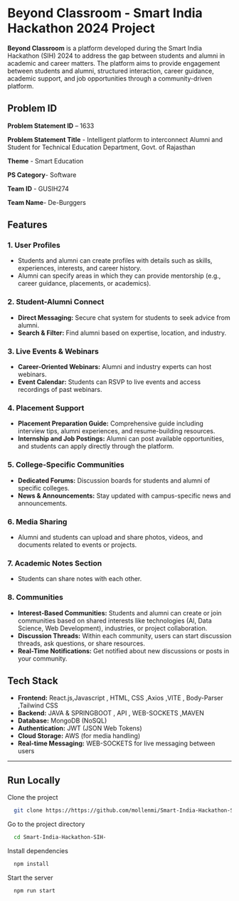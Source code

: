 
# Beyond Classroom - Smart India Hackathon 2024 Project

**Beyond Classroom** is a platform developed during the Smart India Hackathon (SIH) 2024 to address the gap between students and alumni in academic and career matters. The platform aims to provide engagement between students and alumni, structured interaction, career guidance, academic support, and job opportunities through a community-driven platform.
   
 
  
## Problem ID

**Problem Statement ID** – 1633

**Problem Statement Title** -
Intelligent platform to
interconnect Alumni and
Student for Technical
Education Department,
Govt. of Rajasthan

**Theme** - Smart Education 

**PS Category**- Software

**Team ID** - GUSIH274

**Team Name**- De-Burggers


## Features

### 1. **User Profiles**
   - Students and alumni can create profiles with details such as skills, experiences, interests, and career history.
   - Alumni can specify areas in which they can provide mentorship (e.g., career guidance, placements, or academics).

### 2. **Student-Alumni Connect**
   - **Direct Messaging:** Secure chat system for students to seek advice from alumni.
   - **Search & Filter:** Find alumni based on expertise, location, and industry.

### 3. **Live Events & Webinars**
   - **Career-Oriented Webinars:** Alumni and industry experts can host webinars.
   - **Event Calendar:** Students can RSVP to live events and access recordings of past webinars.

### 4. **Placement Support**
   - **Placement Preparation Guide:** Comprehensive guide including interview tips, alumni experiences, and resume-building resources.
   - **Internship and Job Postings:** Alumni can post available opportunities, and students can apply directly through the platform.

### 5. **College-Specific Communities**
   - **Dedicated Forums:** Discussion boards for students and alumni of specific colleges.
   - **News & Announcements:** Stay updated with campus-specific news and announcements.

### 6. **Media Sharing**
   - Alumni and students can upload and share photos, videos, and documents related to events or projects.

### 7. **Academic Notes Section** 
   - Students can share notes with each other.

### 8. **Communities**
   - **Interest-Based Communities:** Students and alumni can create or join communities based on shared interests like technologies (AI, Data Science, Web Development), industries, or project collaboration.
   - **Discussion Threads:** Within each community, users can start discussion threads, ask questions, or share resources.
   - **Real-Time Notifications:** Get notified about new discussions or posts in your community.
## Tech Stack


- **Frontend:** React.js,Javascript , HTML, CSS ,Axios ,VITE , Body-Parser ,Tailwind CSS
- **Backend:** JAVA & SPRINGBOOT , API , WEB-SOCKETS ,MAVEN
- **Database:** MongoDB (NoSQL)
- **Authentication:** JWT (JSON Web Tokens)
- **Cloud Storage:** AWS (for media handling)
- **Real-time Messaging:** WEB-SOCKETS for live messaging between users

---
## Run Locally

Clone the project

```bash
  git clone https://https://github.com/mollenmi/Smart-India-Hackathon-SIH-.git
```

Go to the project directory

```bash
  cd Smart-India-Hackathon-SIH-
```

Install dependencies

```bash
  npm install
```

Start the server

```bash
  npm run start
```

